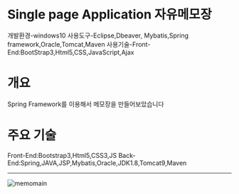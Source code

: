 # Single page Application 자유메모장
개발환경-windows10
사용도구-Eclipse,Dbeaver, Mybatis,Spring framework,Oracle,Tomcat,Maven
사용기술-Front-End:BootStrap3,Html5,CSS,JavaScript,Ajax
# 개요 
Spring Framework를 이용해서 메모장을 만들어보았습니다
# 주요 기술
Front-End:Bootstrap3,Html5,CSS3,JS
Back-End:Spring,JAVA,JSP,Mybatis,Oracle,JDK1.8,Tomcat9,Maven

<hr>



![memomain](https://user-images.githubusercontent.com/59599438/79729035-d8a7e100-8329-11ea-9661-20cea9271590.png)

